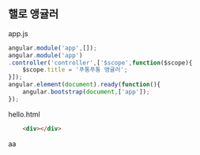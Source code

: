 ## 핼로 앵귤러

app.js
```js
angular.module('app',[]);
angular.module('app')
.controller('controller',['$scope',function($scope){
    $scope.title = '푸통푸통 앵귤러';
}]);
angular.element(document).ready(function(){
    angular.bootstrap(document,['app']);
});
```

hello.html
```html
    <div></div>
```

aa